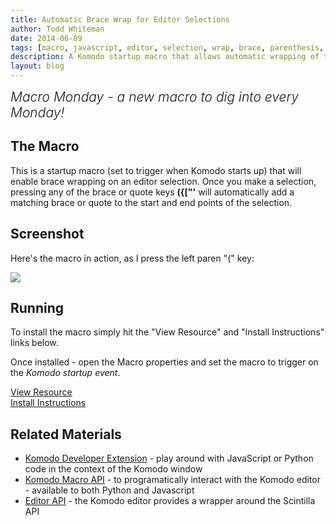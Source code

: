```yaml
---
title: Automatic Brace Wrap for Editor Selections
author: Todd Whiteman
date: 2014-06-09
tags: [macro, javascript, editor, selection, wrap, brace, parenthesis, quote]
description: A Komodo startup macro that allows automatic wrapping of text selections by key-pressing the required brace character.
layout: blog
---
```


<div class="centered">
<h2 style="font-weight: 300; margin: 10px 0 25px 0"><em>Macro Monday - a new macro to dig into every Monday!</em></h2>
</div>

## The Macro

This is a startup macro (set to trigger when Komodo starts up) that will enable
brace wrapping on an editor selection. Once you make a selection, pressing any of
the brace or quote keys **({["'** will automatically add a matching brace or
quote to the start and end points of the selection.

## Screenshot

Here's the macro in action, as I press the left paren "(" key:

<img src="/images/blog/2014-06/brace_wrap_selection.gif" style="vertical-align: middle">

## Running

To install the macro simply hit the "View Resource" and "Install Instructions"
links below.

Once installed - open the Macro properties and set the macro to trigger on the
*Komodo startup event*.

<div class="centered">
    <div class="spacer"></div>
    <a href="http://komodoide.com/resources/macros/toddw-as--bracewrapselection/" class="button big primary">
        <i class="icon icon-eye"></i>
        View Resource
    </a>
    <div class="spacer-half"></div>
    <span>
        <i class="icon icon-question"></i>
        <a href="http://komodoide.com/resources/install-instructions/#pane-macro" target="_blank">Install Instructions</a>
    </span>
</div>

## Related Materials

* [Komodo Developer Extension][] - play around with JavaScript or Python code in
  the context of the Komodo window
* [Komodo Macro API][] - to programatically interact with the Komodo editor -
  available to both Python and Javascript
* [Editor API][] - the Komodo editor provides a wrapper around the Scintilla API


[Komodo Developer Extension]: /framed/?http://community.activestate.com/node/1824
[Komodo Macro API]: /framed/?http://docs.activestate.com/komodo/8.5/macroapi.html
[Editor API]: http://www.scintilla.org/ScintillaDoc.html
